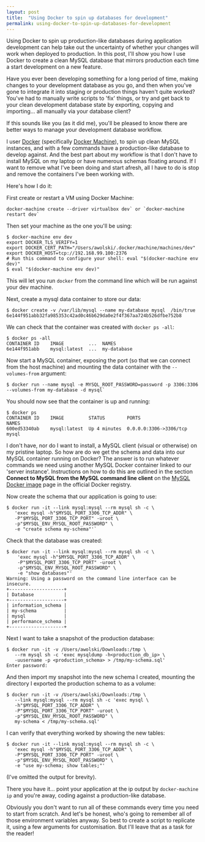 ```yaml
---
layout: post
title:  "Using Docker to spin up databases for development"
permalink: using-docker-to-spin-up-databases-for-development
---
```


Using Docker to spin up production-like databases during application development can help take out the uncertainty of whether your changes will work when deployed to production. In this post, I'll show you how I use Docker to create a clean MySQL database that mirrors production each time a start development on a new feature.

Have you ever been developing something for a long period of time, making changes to your development database as you go, and then when you've gone to integrate it into staging or production things haven't quite worked? You've had to manually write scripts to 'fix' things, or try and get back to your clean development database state by exporting, copying and importing... all manually via your database client?

If this sounds like you (as it did me), you'll be pleased to know there are better ways to manage your development database workflow. 

I user [Docker](https://www.docker.com/) (specifically [Docker Machine](https://docs.docker.com/machine/)), to spin up clean MySQL instances, and with a few commands have a production-like database to develop against. And the best part about my workflow is that I don't have to install MySQL on my laptop or have numerous schemas floating around. If I want to remove what I've been doing and start afresh, all I have to do is stop and remove the containers I've been working with.

Here's how I do it:

First create or restart a VM using Docker Machine:

```
docker-machine create --driver virtualbox dev` or `docker-machine restart dev`
```

Then set your machine as the one you'll be using:

```
$ docker-machine env dev
export DOCKER_TLS_VERIFY=1
export DOCKER_CERT_PATH="/Users/awolski/.docker/machine/machines/dev"
export DOCKER_HOST=tcp://192.168.99.100:2376
# Run this command to configure your shell: eval "$(docker-machine env dev)"
$ eval "$(docker-machine env dev)"
```

This will let you run `docker` from the command line which will be run against your dev machine.

Next, create a mysql data container to store our data:

```
$ docker create -v /var/lib/mysql --name my-database mysql  /bin/true
6e144f951abb32fa985353c42ad0c46b629da0e2f4f367aa724b526dfbe752b8
```

We can check that the container was created with `docker ps -all`:

```
$ docker ps -all
CONTAINER ID    IMAGE         ...  NAMES
6e144f951abb    mysql:latest  ...  my-database
```

Now start a MySQL container, exposing the port (so that we can connect from the host machine) and mounting the data container with the `--volumes-from` argument:

```
$ docker run --name mysql -e MYSQL_ROOT_PASSWORD=password -p 3306:3306 --volumes-from my-database -d mysql`
```

You should now see that the container is up and running:

```
$ docker ps
CONTAINER ID    IMAGE         STATUS        PORTS                   NAMES
600ed53340ab    mysql:latest  Up 4 minutes  0.0.0.0:3306->3306/tcp  mysql
```

I don't have, nor do I want to install, a MySQL client (visual or otherwise) on my pristine laptop. So how are do we get the schema and data into our MySQL container running on Docker? The answer is to run whatever commands we need using another MySQL Docker container linked to our 'server instance'. Instructions on how to do this are outlined in the section **Connect to MySQL from the MySQL command line client** on the [MySQL Docker image](https://registry.hub.docker.com/_/mysql/) page in the official Docker registry.

Now create the schema that our application is going to use:

```
$ docker run -it --link mysql:mysql --rm mysql sh -c \
   'exec mysql -h"$MYSQL_PORT_3306_TCP_ADDR" \
   -P"$MYSQL_PORT_3306_TCP_PORT" -uroot \
   -p"$MYSQL_ENV_MYSQL_ROOT_PASSWORD" \
   -e "create schema my-schema"'`
```

Check that the database was created:

```
$ docker run -it --link mysql:mysql --rm mysql sh -c \
    'exec mysql -h"$MYSQL_PORT_3306_TCP_ADDR" \
    -P"$MYSQL_PORT_3306_TCP_PORT" -uroot \
    -p"$MYSQL_ENV_MYSQL_ROOT_PASSWORD" \
    -e "show databases"'
Warning: Using a password on the command line interface can be insecure.
+--------------------+
| Database           |
+--------------------+
| information_schema |
| my-schema          |
| mysql              |
| performance_schema |
+--------------------+
```

Next I want to take a snapshot of the production database:

```
$ docker run -it -v /Users/awolski/Downloads:/tmp \
   --rm mysql sh -c 'exec mysqldump -h<production_db_ip> \
   -uusername -p <production_schema> > /tmp/my-schema.sql'
Enter password:
```

And then import my snapshot into the new schema I created, mounting the directory I exported the production schema to as a volume:

```
$ docker run -it -v /Users/awolski/Downloads:/tmp \
   --link mysql:mysql --rm mysql sh -c 'exec mysql \
   -h"$MYSQL_PORT_3306_TCP_ADDR" \
   -P"$MYSQL_PORT_3306_TCP_PORT" -uroot \
   -p"$MYSQL_ENV_MYSQL_ROOT_PASSWORD" \
   my-schema < /tmp/my-schema.sql'
```

I can verify that everything worked by showing the new tables:

```
$ docker run -it --link mysql:mysql --rm mysql sh -c \
   'exec mysql -h"$MYSQL_PORT_3306_TCP_ADDR" \
   -P"$MYSQL_PORT_3306_TCP_PORT" -uroot \
   -p"$MYSQL_ENV_MYSQL_ROOT_PASSWORD" \
   -e "use my-schema; show tables;"'
```

(I've omitted the output for brevity).

There you have it... point your application at the ip output by `docker-machine ip` and you're away, coding against a production-like database.

Obviously you don't want to run all of these commands every time you need to start from scratch. And let's be honest, who's going to remember all of those environment variables anyway. So best to create a script to replicate it, using a few arguments for customisation. But I'll leave that as a task for the reader!